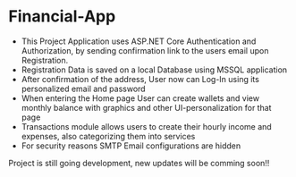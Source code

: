 # Financial-App
- This Project Application uses ASP.NET Core Authentication and Authorization, by sending confirmation link to the users email upon Registration.
- Registration Data is saved on a local Database using MSSQL application
- After confirmation of the address, User now can Log-In using its personalized email and password
- When entering the Home page User can create wallets and view monthly balance with graphics and other UI-personalization for that page
- Transactions module allows users to create their hourly income and expenses, also categorizing them into services
- For security reasons SMTP Email configurations are hidden

Project is still going development, new updates will be comming soon!!
